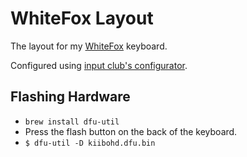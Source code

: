 # WhiteFox Layout

The layout for my [WhiteFox](https://www.massdrop.com/buy/the-whitefox-keyboard) keyboard. 

Configured using [input club's configurator](https://input.club/configurator-whitefox/).

## Flashing Hardware

- `brew install dfu-util`
- Press the flash button on the back of the keyboard.
- `$ dfu-util -D kiibohd.dfu.bin` 
